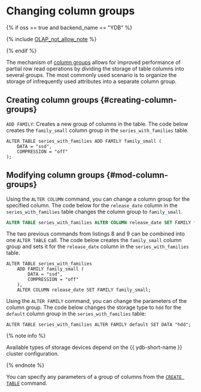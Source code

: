 # Changing column groups

{% if oss == true and backend_name == "YDB" %}

{% include [OLAP_not_allow_note](../../../../_includes/not_allow_for_olap_note.md) %}

{% endif %}

The mechanism of [column groups](../../../../concepts/datamodel/table.md#column-groups) allows for improved performance of partial row read operations by dividing the storage of table columns into several groups. The most commonly used scenario is to organize the storage of infrequently used attributes into a separate column group.

## Creating column groups {#creating-column-groups}

`ADD FAMILY`: Creates a new group of columns in the table. The code below creates the `family_small` column group in the `series_with_families` table.

```yql
ALTER TABLE series_with_families ADD FAMILY family_small (
    DATA = "ssd",
    COMPRESSION = "off"
);
```

## Modifying column groups {#mod-column-groups}

Using the `ALTER COLUMN` command, you can change a column group for the specified column. The code below for the `release_date` column in the `series_with_families` table changes the column group to `family_small`.

```sql
ALTER TABLE series_with_families ALTER COLUMN release_date SET FAMILY family_small;
```

The two previous commands from listings 8 and 9 can be combined into one `ALTER TABLE` call. The code below creates the `family_small` column group and sets it for the `release_date` column in the `series_with_families` table.

```yql
ALTER TABLE series_with_families
    ADD FAMILY family_small (
        DATA = "ssd",
        COMPRESSION = "off"
    ),
    ALTER COLUMN release_date SET FAMILY family_small;
```

Using the `ALTER FAMILY` command, you can change the parameters of the column group. The code below changes the storage type to `hdd` for the `default` column group in the `series_with_families` table:

```yql
ALTER TABLE series_with_families ALTER FAMILY default SET DATA "hdd";
```

{% note info %}

Available types of storage devices depend on the {{ ydb-short-name }} cluster configuration.

{% endnote %}

You can specify any parameters of a group of columns from the [`CREATE TABLE`](../create_table/index.md) command.
